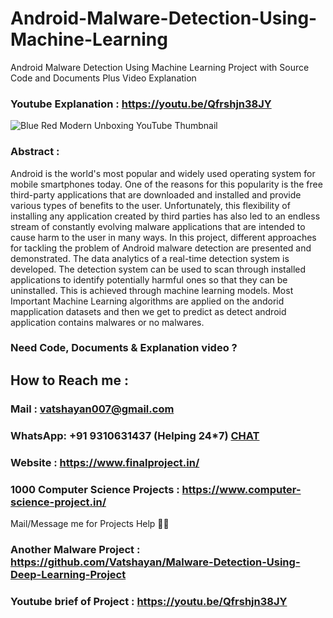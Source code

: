 # Android-Malware-Detection-Using-Machine-Learning
Android Malware Detection Using Machine Learning Project with Source Code and Documents Plus Video Explanation

### Youtube Explanation : https://youtu.be/Qfrshjn38JY
![Blue Red Modern Unboxing YouTube Thumbnail](https://user-images.githubusercontent.com/28294942/209480977-cf9ed043-0b24-4f9f-ac0b-6248e82e78f7.png)

### Abstract : 
Android is the world's most popular and widely used operating system for mobile smartphones today. One
of the reasons for this popularity is the free third-party applications that are downloaded and installed and
provide various types of benefits to the user. Unfortunately, this flexibility of installing any application
created by third parties has also led to an endless stream of constantly evolving malware applications that
are intended to cause harm to the user in many ways.
In this project, different approaches for tackling the problem of Android malware detection are presented
and demonstrated. The data analytics of a real-time detection system is developed. The detection system
can be used to scan through installed applications to identify potentially harmful ones so that they can be
uninstalled. This is achieved through machine learning models.
Most Important Machine Learning algorithms are applied on the andorid mapplication datasets and then we get to predict as detect android application contains malwares or no malwares. 

### Need Code, Documents & Explanation video ? 

## How to Reach me :

### Mail : vatshayan007@gmail.com 

### WhatsApp: **+91 9310631437** (Helping 24*7) **[CHAT](https://wa.me/message/CHWN2AHCPMAZK1)** 

### Website : https://www.finalproject.in/

### 1000 Computer Science Projects : https://www.computer-science-project.in/

Mail/Message me for Projects Help 🙏🏻

### Another Malware Project  : https://github.com/Vatshayan/Malware-Detection-Using-Deep-Learning-Project

### Youtube brief of Project : https://youtu.be/Qfrshjn38JY
